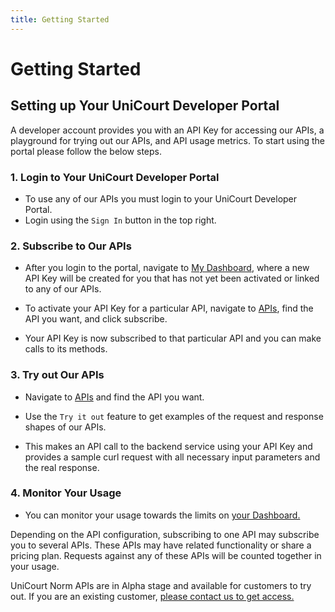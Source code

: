 ```yaml
---
title: Getting Started
---
```


# Getting Started

## Setting up Your UniCourt Developer Portal

A developer account provides you with an API Key for accessing our APIs, a playground for trying out our APIs, and API usage metrics. To start using the portal please follow the below steps.


### 1. Login to Your UniCourt Developer Portal

- To use any of our APIs you must login to your UniCourt Developer Portal.
- Login using the `Sign In` button in the top right.

### 2. Subscribe to Our APIs

- After you login to the portal, navigate to [My Dashboard](/dashboard), where a new API Key will be created for you that has not yet been activated or linked to any of our APIs.

- To activate your API Key for a particular API, navigate to [APIs](/apis), find the API you want, and click subscribe.

- Your API Key is now subscribed to that particular API and you can make calls to its methods.

### 3. Try out Our APIs
- Navigate to [APIs](/apis) and find the API you want.

- Use the `Try it out` feature to get examples of the request and response shapes of our APIs. 

- This makes an API call to the backend service using your API Key and provides a sample curl request with all necessary input parameters and the real response.


### 4. Monitor Your Usage

 - You can monitor your usage towards the limits on [your Dashboard.
](/dashboard) 
 
 
Depending on the API configuration, subscribing to one API may subscribe you to several APIs. These APIs may have related functionality or share a pricing plan. Requests against any of these APIs will be counted together in your usage.

UniCourt Norm APIs are in Alpha stage and available for customers to try out. If you are an existing customer, [please contact us to get access.](https://unicourt.com/contact-us)